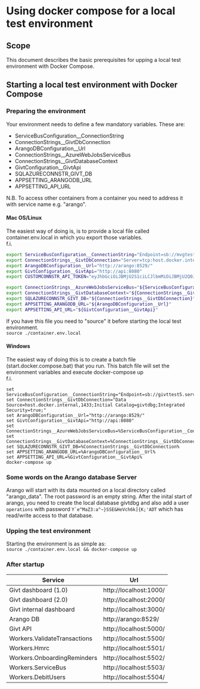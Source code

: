 # Using docker compose for a local test environment

## Scope

This document describes the basic prerequisites for upping a local test environment with Docker Compose.

## Starting a local test environment with Docker Compose

### Preparing the environment

Your environment needs to define a few mandatory variables. These are:

* ServiceBusConfiguration__ConnectionString
* ConnectionStrings__GivtDbConnection
* ArangoDBConfiguration__Url
* ConnectionStrings__AzureWebJobsServiceBus
* ConnectionStrings__GivtDatabaseContext
* GivtConfiguration__GivtApi
* SQLAZURECONNSTR_GIVT_DB
* APPSETTING_ARANGODB_URL
* APPSETTING_API_URL

N.B. To access other containers from a container you need to address it with service name e.g. "arango".

#### Mac OS/Linux
The easiest way of doing is, is to provide a local file called container.env.local in which you export those variables.  
f.i.

```bash
export ServiceBusConfiguration__ConnectionString="Endpoint=sb://mvgtest.servicebus.windows.net/;SharedAccessKeyName=RootManageSharedAccessKey;SharedAccessKey=/aCAwM3kL5ezhz52wKZNCNlmg4/YV1ui2AVclFNx8co="
export ConnectionStrings__GivtDbConnection="Server=tcp:host.docker.internal,1433;Initial Catalog=localgivt;User ID=dbadmin;Password=DB4dmin0;Encrypt=False;Connection Timeout=30;"
export ArangoDBConfiguration__Url="http://arango:8529/"
export GivtConfiguration__GivtApi="http://api:8080"
export CUSTOMCONNSTR_API_TOKEN="eyJhbGciOiJBMjU2S1ciLCJlbmMiOiJBMjU2Q0JDLUhTNTEyIiwidHlwIjoiSldUIn0.omxtVhFSMCyEkG4E2LdFWPHghcuY_PBrxKBkYcNpq5Qocqup-S9kNazXbPPWd_DRBG2fYVGf6dvAojPDsoYjYCthXhPYMBih.-kWxQAKLfCNEEyh46WlREQ.JnpVyCm24l_8J4e0cxZKfuUXd5wNq5B8ksQHloPGr-wxpCrmn_iLRTQVbC652I_zR5ruUicgg--ADqF1GLyXErF3wy2tLJAO4iqepZAhyyN7MU0yHiPFXshsHRIraYQXK90huWWyUnk33ZDqfPgrvG5foTwOopmSYOzHyZccfAfbJ0qb4ErkEi42WE_-e3bcBAKYD9R6t5nNPtxWgc6pGjBugOUMjr8uaqDHE_LdQdXzZ111a2ipl7yRAXoZ4_7TnImSmbcRQfEBATZWbjXZxsFl12Q3n-cpmYdQ089sG6aAegh6xpEanW1lXTgkFEJmkADCv1XKg7YyfLm6Bz_dLIFyZgRSNuyWIvmO7xFUbrbNGAEzQsrHUbW1gLzukjFWBNsN278K2vlpgagR49FD2rC9zFzdtgOQ_1d4iTNw-tmNasY6x-lihR7XmKWOIraV.xGkJyTnKfKDsJc1WFmuDNeSoKSEl6klyjkBLKbqZepE"

export ConnectionStrings__AzureWebJobsServiceBus="${ServiceBusConfiguration__ConnectionString}"
export ConnectionStrings__GivtDatabaseContext="${ConnectionStrings__GivtDbConnection}"
export SQLAZURECONNSTR_GIVT_DB="${ConnectionStrings__GivtDbConnection}"
export APPSETTING_ARANGODB_URL="${ArangoDBConfiguration__Url}"
export APPSETTING_API_URL="${GivtConfiguration__GivtApi}"
```

If you have this file you need to "source" it before starting the local test environment.  
`source ./container.env.local`

#### Windows 
The easiest way of doing this is to create a batch file (start.docker.compose.bat) that you run. This batch file will set the environment variables and execute docker-compose up  
f.i.  
  
```batch
set ServiceBusConfiguration__ConnectionString="Endpoint=sb://givttest5.servicebus.windows.net/;SharedAccessKeyName=RootManageSharedAccessKey;SharedAccessKey=4jJe/328CNSkthbZiKeVzNK1iy1MtnXdg6D4buy8zE4="
set ConnectionStrings__GivtDbConnection="Data Source=host.docker.internal,1433;Initial Catalog=givtdbg;Integrated Security=true;"
set ArangoDBConfiguration__Url="http://arango:8529/"
set GivtConfiguration__GivtApi="http://api:8080"
set ConnectionStrings__AzureWebJobsServiceBus=%ServiceBusConfiguration__ConnectionString%
set ConnectionStrings__GivtDatabaseContext=%ConnectionStrings__GivtDbConnection%
set SQLAZURECONNSTR_GIVT_DB=%ConnectionStrings__GivtDbConnection%
set APPSETTING_ARANGODB_URL=%ArangoDBConfiguration__Url%
set APPSETTING_API_URL=%GivtConfiguration__GivtApi%
docker-compose up
```

### Some words on the Arango database Server

Arango will start with its data mounted on a local directory called "arango_data".
The root password is an empty string.
After the inital start of arango, you need to create the local database givtdbg and also add a user `operations` with password ``Y`e^MaZ3:a^~}SSE&HeVch6k]{K;'ADT`` which has read/write access to that database.

### Upping the test environment

Starting the environment is as simple as:  
`source ./container.env.local && docker-compose up`

### After startup

| Service | Url |
|---------|-----|
| Givt dashboard (1.0) | http://localhost:1000/ |
| Givt dashboard (2.0) | http://localhost:2000/ |
| Givt internal dashboard | http://localhost:3000/ |
| Arango DB | http://arango:8529/ |
| Givt API | http://localhost:5000/ |
| Workers.ValidateTransactions | http://localhost:5500/ |
| Workers.Hmrc | http://localhost:5501/ |
| Workers.OnboardingReminders | http://localhost:5502/ |
| Workers.ServiceBus | http://localhost:5503/ |
| Workers.DebitUsers | http://localhost:5504/ |